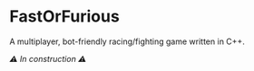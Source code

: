 # FastOrFurious
A multiplayer, bot-friendly racing/fighting game written in C++.

*:warning: In construction :warning:*
